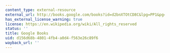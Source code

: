 ```yaml
---
content_type: external-resource
external_url: http://books.google.com/books?id=d2bnXTOtCD8C&lpg=PP1&pg=PA24#v=onepage&q&f=false
has_external_license_warning: true
license: https://en.wikipedia.org/wiki/All_rights_reserved
status: ''
title: Google Books
uid: d156d68b-4801-4fb4-a0d4-f563e26c89f6
wayback_url: ''
---
```


